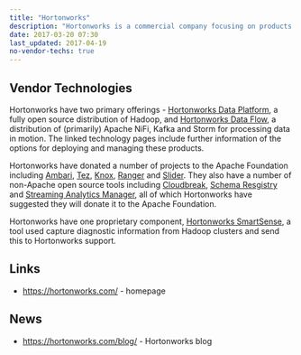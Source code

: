```yaml
---
title: "Hortonworks"
description: "Hortonworks is a commercial company focusing on products that support the exploitation of data both at rest and in motion.  Their business model is to provide support and professional services for a range of Apache open source technologies which they package and distribute for free. They are therefore extreemly active in the Apache open source space, with committers on all the technologies they distribute, and with a history of donating projects to the Apache Foundation that they have either initiated or acquired.  Hortonworks was formed in June 2011 by ex-Yahoo employees." 
date: 2017-03-20 07:30
last_updated: 2017-04-19
no-vendor-techs: true
---
```

## Vendor Technologies

Hortonworks have two primary offerings - [Hortonworks Data Platform](/technologies/hortonworks-data-platform/), a fully open source distribution of Hadoop, and [Hortonworks Data Flow](/technologies/hortonworks-data-flow/), a distribution of (primarily) Apache NiFi, Kafka and Storm for processing data in motion.  The linked technology pages include further information of the options for deploying and managing these products.

Hortonworks have donated a number of projects to the Apache Foundation including [Ambari](/technologies/apache-ambari), [Tez](/technologies/apache-tez), [Knox](/technologies/apache-knox), [Ranger](/technologies/apache-ranger) and [Slider](/technologies/apache-slider).  They also have a number of non-Apache open source tools including [Cloudbreak](/technologies/cloudbreak), [Schema Resgistry](/technologies/schema-registry/) and [Streaming Analytics Manager](/technologies/streaming-analytics-manager), all of which Hortonworks have suggested they will donate it to the Apache Foundation.

Hortonworks have one proprietary component, [Hortonworks SmartSense](/technologies/hortonworks-smartsense), a tool used capture diagnostic information from Hadoop clusters and send this to Hortonworks support.

## Links

* <https://hortonworks.com/> - homepage

## News

* <https://hortonworks.com/blog/> - Hortonworks blog